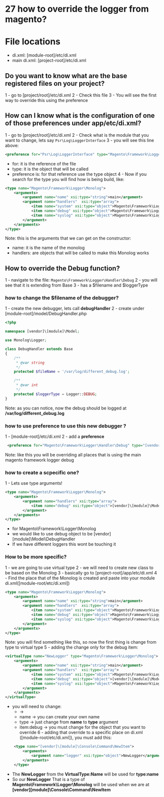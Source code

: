 # 27 how to override the logger from magento?

# File locations
* di.xml: [module-root]/etc/di.xml
* main di.xml: [project-root]/etc/di.xml


## Do you want to know what are the base registered files on your project?
1 - go to [project/root]/etc/di.xml
2 - Check this file
3 - You will see the first way to override this using the preference

## How can I know what is the configuration of one of those preferences under app/etc/di.xml?
1 - go to [project/root]/etc/di.xml
2 - Check what is the module that you want to change, lets say ```Psr\Log\LoggerInterface```
3 - you will see this line above:
```xml
<preference for="Psr\Log\LoggerInterface" type="Magento\Framework\Logger\Monolog" />
```
* for: it is the reference of the file
* type: it is the object that will be called
* preference is: for that reference use the type object
4 - Now if you search for the type you will find how is being build, like:
```xml
<type name="Magento\Framework\Logger\Monolog">
    <arguments>
        <argument name="name" xsi:type="string">main</argument>
        <argument name="handlers"  xsi:type="array">
            <item name="system" xsi:type="object">Magento\Framework\Logger\Handler\System</item>
            <item name="debug" xsi:type="object">Magento\Framework\Logger\Handler\Debug</item>
            <item name="syslog" xsi:type="object">Magento\Framework\Logger\Handler\Syslog</item>
        </argument>
    </arguments>
</type>
```
Note: this is the arguments that we can get on the constructor:
* name: it is the name of the monolog
* handlers: are objects that will be called to make this Monolog works

## How to override the Debug function?
1 - navigate to the file: ```Magento\Framework\Logger\Handler\Debug```
2 - you will see that it is extending from Base
3 - has a $filename and $loggerType

### how to change the $filename of the debugger?
1 - create the new debugger, lets call **debugHandler**
2 - create under [module-root]/model/DebugHandler.php
```php
<?php

namespace [vendor]\[module]\Model;

use Monolog\Logger;

class DebugHandler extends Base
{
    /**
     * @var string
     */
    protected $fileName = '/var/log/different_debug.log';

    /**
     * @var int
     */
    protected $loggerType = Logger::DEBUG;
}
```
Note: as you can notice, now the debug should be logged at **/var/log/different_debug.log**


### how to use preference to use this new debugger ?
1 - [module-root]/etc/di.xml
2 - add a **preference**
```xml
 <preference for="Magento\Framework\Logger\Handler\Debug" type="[vendor]\[module]\Model\DebugHandler" />
```
Note: like this you will be overriding all places that is using the main magento framework logger debug

### how to create a scpecific one?
1 - Lets use type arguments!
```xml
<type name="Magento\Framework\Logger\Monolog">
    <arguments>
        <argument name="handlers" xsi:type="array">
            <item name="debug" xsi:type="object">[vendor]\[module]\Model\DebugHandler</item>
        </argument>
    </arguments>
</type>
```
* for Magento\Framework\Logger\Monolog
* we would like to use debug object to be [vendor]\[module]\Model\DebugHandler
* If we have different loggers this wont be touching it

### How to be more specific?
1 - we are going to use virtual type
2 - we will need to create new class to be based on the Monolog
3 - basically go to [project-root]/app/etc/di.xml
4 - Find the place that <type> of the Monolog is created and paste into your module di.xml([module-root/etc/di.xml])
```xml
<type name="Magento\Framework\Logger\Monolog">
    <arguments>
        <argument name="name" xsi:type="string">main</argument>
        <argument name="handlers"  xsi:type="array">
            <item name="system" xsi:type="object">Magento\Framework\Logger\Handler\System</item>
            <item name="debug" xsi:type="object">Magento\Framework\Logger\Handler\Debug</item>
            <item name="syslog" xsi:type="object">Magento\Framework\Logger\Handler\Syslog</item>
        </argument>
    </arguments>
</type>
```
Note: you will find something like this, so now the first thing is change from type to virtual type
5 - adding the change only for the debug item:
```xml
<virtualType name="NewLogger" type="Magento\Framework\Logger\Monolog">
    <arguments>
        <argument name="name" xsi:type="string">main</argument>
        <argument name="handlers"  xsi:type="array">
            <item name="system" xsi:type="object">Magento\Framework\Logger\Handler\System</item>
            <item name="debug" xsi:type="object">[vendor]\[module]\Model\DebugHandler</item>
            <item name="syslog" xsi:type="object">Magento\Framework\Logger\Handler\Syslog</item>
        </argument>
    </arguments>
</virtualType>
```
* you will need to change:
  * <type> -> **<virtualType>**
  * name -> you can create your own name
  * type -> just change from **name** to **type** argument
  * item:debug -> you must change for the object that you want to override
6 - adding that override to a specific place on di.xml ([module-root/etc/di.xml]), you must add this:
```xml
    <type name="[vendor]\[module]\Console\Command\NewItem">
        <arguments>
            <argument name="logger" xsi:type="object">NewLogger</argument>
        </arguments>
    </type>
```
* The **NewLogger** from the **VirtualType:Name** will be used for **type:name**
* So our **NewLogger** That is a type of **Magento\Framework\Logger\Monolog** will be used
when we are at **[vendor]\[module]\Console\Command\NewItem**
